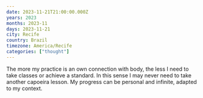 ```yaml
---
date: 2023-11-21T21:00:00.000Z
years: 2023
months: 2023-11
days: 2023-11-21
city: Recife
country: Brazil
timezone: America/Recife
categories: ["thought"]
---
```

The more my practice is an own connection with body, the less I need to take classes or achieve a standard. In this sense I may never need to take another capoeira lesson. My progress can be personal and infinite, adapted to my context.
